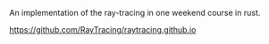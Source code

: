 An implementation of the ray-tracing in one weekend course in rust.

https://github.com/RayTracing/raytracing.github.io